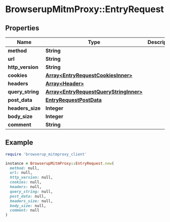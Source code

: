 # BrowserupMitmProxy::EntryRequest

## Properties

| Name | Type | Description | Notes |
| ---- | ---- | ----------- | ----- |
| **method** | **String** |  |  |
| **url** | **String** |  |  |
| **http_version** | **String** |  |  |
| **cookies** | [**Array&lt;EntryRequestCookiesInner&gt;**](EntryRequestCookiesInner.md) |  |  |
| **headers** | [**Array&lt;Header&gt;**](Header.md) |  |  |
| **query_string** | [**Array&lt;EntryRequestQueryStringInner&gt;**](EntryRequestQueryStringInner.md) |  |  |
| **post_data** | [**EntryRequestPostData**](EntryRequestPostData.md) |  | [optional] |
| **headers_size** | **Integer** |  |  |
| **body_size** | **Integer** |  |  |
| **comment** | **String** |  | [optional] |

## Example

```ruby
require 'browserup_mitmproxy_client'

instance = BrowserupMitmProxy::EntryRequest.new(
  method: null,
  url: null,
  http_version: null,
  cookies: null,
  headers: null,
  query_string: null,
  post_data: null,
  headers_size: null,
  body_size: null,
  comment: null
)
```

